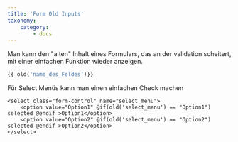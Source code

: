 ```yaml
---
title: 'Form Old Inputs'
taxonomy:
    category:
        - docs
---
```


Man kann den "alten" Inhalt eines Formulars, das an der validation scheitert, mit einer einfachen Funktion wieder anzeigen. 

```php
{{ old('name_des_Feldes')}}
```

Für Select Menüs kann man einen einfachen Check machen

```blade
<select class="form-control" name="select_menu">
    <option value="Option1" @if(old('select_menu') == "Option1") selected @endif >Option1</option>
    <option value="Option2" @if(old('select_menu') == "Option2") selected @endif >Option2</option>
</select>
```